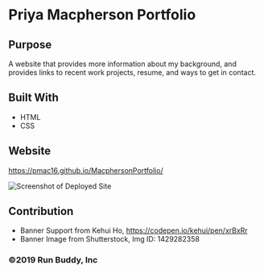 # Priya Macpherson Portfolio

## Purpose
A website that provides more information about my background, and provides links to recent work projects, resume, and ways to get in contact.

## Built With
* HTML
* CSS

## Website
https://pmac16.github.io/MacphersonPortfolio/

![Screenshot of Deployed Site](<img src="README/Screen Shot 2020-12-06 at 5.12.53 PM.png">)


## Contribution
* Banner Support from Kehui Ho, https://codepen.io/kehui/pen/xrBxRr 
* Banner Image from Shutterstock, Img ID: 1429282358

### ©️2019 Run Buddy, Inc 